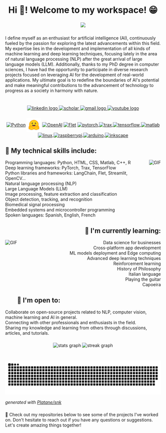 <h1 align="center">Hi 👋! Welcome to my workspace! 😁</h1>

###

<div align="center">
  <img height="130" src="https://user-images.githubusercontent.com/74038190/241765440-80728820-e06b-4f96-9c9e-9df46f0cc0a5.gif"  />
</div>

###

I define myself as an enthusiast for artificial intelligence (AI), continuously fueled by the passion for exploring the latest advancements within this field. My expertise lies in the development and implementation of all kinds of machine learning and deep learning techniques, focusing lately in the area of natural language processing (NLP) after the great arrival of large language models (LLM). Additionally, thanks to my PhD degree in computer sciences, I have had the opportunity to participate in diverse research projects focused on leveraging AI for the development of real-world applications. My ultimate goal is to redefine the boundaries of AI's potential and make meaningful contributions to the advancement of technology to progress as a society in harmony with nature.

###

<br clear="both">
<div align="center">
  <a href="https://www.linkedin.com/in/henry-areiza-a3692b114/" target="_blank">
    <img src="https://img.shields.io/static/v1?message=LinkedIn&logo=linkedin&label=&color=0077B5&logoColor=white&labelColor=&style=for-the-badge" height="35" alt="linkedin logo"  />
  </a>
  <a href="https://scholar.google.es/citations?user=ZbYnd0cAAAAJ&hl" target="_blank">
    <img src="https://img.shields.io/static/v1?message=Scholar&label=&color=4285F4&logoColor=white&labelColor=&style=for-the-badge" height="35" alt="scholar"  />
  </a>
  <a href="mailto:henryareiza2493@gmail.com" target="_blank">
    <img src="https://img.shields.io/static/v1?message=GMAIL&logo=gmail&label=&color=D14836&logoColor=white&labelColor=&style=for-the-badge" height="35" alt="gmail logo"  />
  </a>
  <a href="https://www.youtube.com/channel/UCbPuDEcfkkhhtJteopKxsXw" target="_blank">
    <img src="https://img.shields.io/static/v1?message=Youtube&logo=youtube&label=&color=FF0000&logoColor=white&labelColor=&style=for-the-badge" height="35" alt="youtube logo"  />
  </a>
</div>

###


<div align="center">
  <a href="https://www.python.org" target="_blank"><img align="center" alt="Python" height ="46px" src="https://raw.githubusercontent.com/rahul-jha98/github_readme_icons/main/language_and_tools/square/python/python.svg"></a>
  <a href="https://huggingface.co" target="_blank"><img align="center" alt="HuggingFace" height ="46px" src="imgs/hf-logo.png"></a>
  <a href="https://openai.com" target="_blank"><img align="center" alt="OpenAI" height ="40px" src="https://upload.wikimedia.org/wikipedia/commons/thumb/0/04/ChatGPT_logo.svg/2048px-ChatGPT_logo.svg.png"></a>
  <a href="https://flet.dev/" target="_blank"><img align="center" alt="Flet" height ="46px" src="https://media.dev.to/cdn-cgi/image/width=1080,height=1080,fit=cover,gravity=auto,format=auto/https%3A%2F%2Fdev-to-uploads.s3.amazonaws.com%2Fuploads%2Farticles%2Fiwcjrl1a5uysgjy9vei1.png"></a>
  <a href="https://pytorch.org/" target="_blank"> <img align="center" src="https://raw.githubusercontent.com/rahul-jha98/github_readme_icons/main/language_and_tools/square/pytorch/pytorch.svg" alt="pytorch" height="42px"/> </a>
  <a href="https://github.com/google/trax" target="_blank"> <img align="center" src="https://upload.wikimedia.org/wikipedia/commons/thumb/8/86/Google_JAX_logo.svg/1024px-Google_JAX_logo.svg.png" alt="trax" height="34px"/> </a>
  <a href="https://www.tensorflow.org" target="_blank"> <img align="center" src="https://raw.githubusercontent.com/rahul-jha98/github_readme_icons/main/language_and_tools/square/tensorflow/tensorflow.svg" alt="tensorflow" height="42px"/> </a>
  <a href="https://fr.mathworks.com/products/matlab.html" target="_blank"> <img align="center" src="https://cdn.jsdelivr.net/gh/devicons/devicon/icons/matlab/matlab-original.svg" alt="matlab" height="42px"/> </a>
  <a href="https://www.linux.org/" target="_blank"> <img align="center" src="https://cdn.jsdelivr.net/gh/devicons/devicon/icons/linux/linux-original.svg" alt="linux" height="42px"/> </a> 
  <a href="https://www.raspberrypi.org/" target="_blank"> <img align="center" src="https://cdn.jsdelivr.net/gh/devicons/devicon/icons/raspberrypi/raspberrypi-original.svg" alt="raspberrypi" height="42px"/> </a> 
  <a href="https://www.arduino.cc/" target="_blank"> <img align="center" src="https://cdn.jsdelivr.net/gh/devicons/devicon/icons/arduino/arduino-original.svg" alt="arduino" height="42px"/> </a> 
  <a href="https://inkscape.org/es/" target="_blank"> <img align="center" src="https://cdn.jsdelivr.net/gh/devicons/devicon/icons/inkscape/inkscape-original.svg" alt="inkscape" height="42px"/> </a>
</div>

###


<h2 align="left">🔧 My technical skills include:</h2>

<img align="right" alt="GIF" src="https://user-images.githubusercontent.com/74038190/229223263-cf2e4b07-2615-4f87-9c38-e37600f8381a.gif" height="200px"/>

<p align="left">Programming languages: Python, HTML, CSS, Matlab, C++, R<br>
                Deep learning frameworks: PyTorch, Trax,  TensorFlow<br>
                Python libraries and frameworks: LangChain, Flet, Streamlit, OpenCV...<br>
                Natural language processing (NLP)<br>
                Large Language Models (LLM)<br>
                Image processing, feature extraction and classification<br>
                Object detection, tracking, and recognition<br>
                Biomedical signal processing<br>
                Embedded systems and microcontroller programming<br>
                Spoken languages: Spanish, English, French</p>

###


<h2 align="right">🌱 I'm currently learning:</h2>

<img align="left" alt="GIF" src="https://user-images.githubusercontent.com/74038190/212741999-016fddbd-617a-4448-8042-0ecf907aea25.gif" height="200px"/>

<p align="right">Data science for businesses<br>Cross-platform app development<br>ML models deployment and Edge computing<br>Advanced deep learning techniques<br>Reinforcement learning<br>History of Philosophy<br>Italian language<br>Playing the guitar<br>Capoeira</p>

###


<h2 align="left">🤝 I'm open to:</h2>

<p align="left">Collaborate on open-source projects related to NLP, computer vision, machine learning and AI in general.<br>Connecting with other professionals and enthusiasts in the field.<br>Sharing my knowledge and learning from others through discussions, articles, and tutorials.</p>

###


<div align="center">
  <img src="https://github-readme-stats.vercel.app/api?username=HenryAreiza&hide_title=false&hide_rank=false&show_icons=true&include_all_commits=true&count_private=true&disable_animations=false&theme=aura&locale=en&hide_border=false" height="150" alt="stats graph"  />
  <img src="https://streak-stats.demolab.com?user=HenryAreiza&locale=en&mode=daily&theme=aura&hide_border=false&border_radius=5" height="150" alt="streak graph"  />
</div>

###


<br clear="both">

<picture>
<!--  <source media="(prefers-color-scheme: light)" srcset="https://raw.githubusercontent.com/HenryAreiza/HenryAreiza/output/github-contribution-grid-snake.svg">-->
  <source media="(prefers-color-scheme: dark)" srcset="https://raw.githubusercontent.com/HenryAreiza/HenryAreiza/output/github-contribution-grid-snake-dark.svg">
  <img alt="github contribution grid snake animation" src="https://raw.githubusercontent.com/HenryAreiza/HenryAreiza/output/github-contribution-grid-snake-dark.svg">
</picture>

_generated with [Platane/snk](https://github.com/Platane/snk)_

###


<p align="left">💼 Check out my repositories below to see some of the projects I've worked on. Don't hesitate to reach out if you have any questions or suggestions. Let's create amazing things together!</p>
